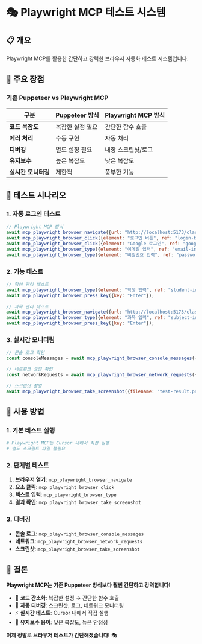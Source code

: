 # 🎭 Playwright MCP 테스트 시스템

## 📋 개요

Playwright MCP를 활용한 간단하고 강력한 브라우저 자동화 테스트 시스템입니다.

## 🚀 주요 장점

### 기존 Puppeteer vs Playwright MCP

| 구분 | Puppeteer 방식 | Playwright MCP 방식 |
|------|----------------|---------------------|
| **코드 복잡도** | 복잡한 설정 필요 | 간단한 함수 호출 |
| **에러 처리** | 수동 구현 | 자동 처리 |
| **디버깅** | 별도 설정 필요 | 내장 스크린샷/로그 |
| **유지보수** | 높은 복잡도 | 낮은 복잡도 |
| **실시간 모니터링** | 제한적 | 풍부한 기능 |

## 🎯 테스트 시나리오

### 1. 자동 로그인 테스트
```javascript
// Playwright MCP 방식
await mcp_playwright_browser_navigate({url: "http://localhost:5173/class_planner/students"});
await mcp_playwright_browser_click({element: "로그인 버튼", ref: "login-button"});
await mcp_playwright_browser_click({element: "Google 로그인", ref: "google-login"});
await mcp_playwright_browser_type({element: "이메일 입력", ref: "email-input", text: process.env.TEST_EMAIL});
await mcp_playwright_browser_type({element: "비밀번호 입력", ref: "password-input", text: process.env.TEST_PASSWORD});
```

### 2. 기능 테스트
```javascript
// 학생 관리 테스트
await mcp_playwright_browser_type({element: "학생 입력", ref: "student-input", text: "테스트학생1"});
await mcp_playwright_browser_press_key({key: "Enter"});

// 과목 관리 테스트
await mcp_playwright_browser_navigate({url: "http://localhost:5173/class_planner/subjects"});
await mcp_playwright_browser_type({element: "과목 입력", ref: "subject-input", text: "수학"});
await mcp_playwright_browser_press_key({key: "Enter"});
```

### 3. 실시간 모니터링
```javascript
// 콘솔 로그 확인
const consoleMessages = await mcp_playwright_browser_console_messages({random_string: ""});

// 네트워크 요청 확인
const networkRequests = await mcp_playwright_browser_network_requests({random_string: ""});

// 스크린샷 촬영
await mcp_playwright_browser_take_screenshot({filename: "test-result.png"});
```

## 🔧 사용 방법

### 1. 기본 테스트 실행
```bash
# Playwright MCP는 Cursor 내에서 직접 실행
# 별도 스크립트 파일 불필요
```

### 2. 단계별 테스트
1. **브라우저 열기**: `mcp_playwright_browser_navigate`
2. **요소 클릭**: `mcp_playwright_browser_click`
3. **텍스트 입력**: `mcp_playwright_browser_type`
4. **결과 확인**: `mcp_playwright_browser_take_screenshot`

### 3. 디버깅
- **콘솔 로그**: `mcp_playwright_browser_console_messages`
- **네트워크**: `mcp_playwright_browser_network_requests`
- **스크린샷**: `mcp_playwright_browser_take_screenshot`

## 🎉 결론

**Playwright MCP는 기존 Puppeteer 방식보다 훨씬 간단하고 강력합니다!**

- 🚀 **코드 간소화**: 복잡한 설정 → 간단한 함수 호출
- 🐛 **자동 디버깅**: 스크린샷, 로그, 네트워크 모니터링
- ⚡ **실시간 테스트**: Cursor 내에서 직접 실행
- 🎯 **유지보수 용이**: 낮은 복잡도, 높은 안정성

**이제 정말로 브라우저 테스트가 간단해졌습니다!** 🎭


